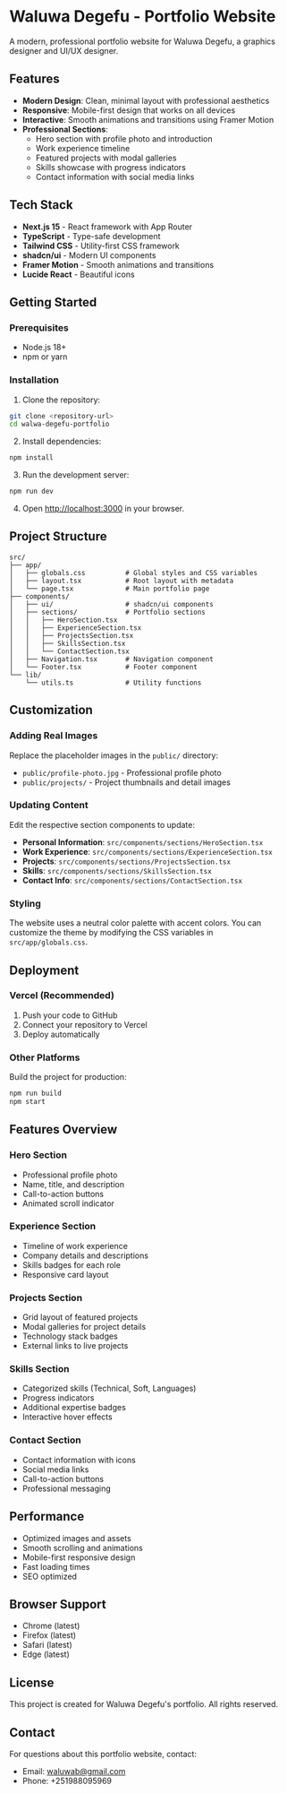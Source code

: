 # Waluwa Degefu - Portfolio Website

A modern, professional portfolio website for Waluwa Degefu, a graphics designer and UI/UX designer.

## Features

- **Modern Design**: Clean, minimal layout with professional aesthetics
- **Responsive**: Mobile-first design that works on all devices
- **Interactive**: Smooth animations and transitions using Framer Motion
- **Professional Sections**:
  - Hero section with profile photo and introduction
  - Work experience timeline
  - Featured projects with modal galleries
  - Skills showcase with progress indicators
  - Contact information with social media links

## Tech Stack

- **Next.js 15** - React framework with App Router
- **TypeScript** - Type-safe development
- **Tailwind CSS** - Utility-first CSS framework
- **shadcn/ui** - Modern UI components
- **Framer Motion** - Smooth animations and transitions
- **Lucide React** - Beautiful icons

## Getting Started

### Prerequisites

- Node.js 18+ 
- npm or yarn

### Installation

1. Clone the repository:
```bash
git clone <repository-url>
cd walwa-degefu-portfolio
```

2. Install dependencies:
```bash
npm install
```

3. Run the development server:
```bash
npm run dev
```

4. Open [http://localhost:3000](http://localhost:3000) in your browser.

## Project Structure

```
src/
├── app/
│   ├── globals.css          # Global styles and CSS variables
│   ├── layout.tsx           # Root layout with metadata
│   └── page.tsx             # Main portfolio page
├── components/
│   ├── ui/                  # shadcn/ui components
│   ├── sections/            # Portfolio sections
│   │   ├── HeroSection.tsx
│   │   ├── ExperienceSection.tsx
│   │   ├── ProjectsSection.tsx
│   │   ├── SkillsSection.tsx
│   │   └── ContactSection.tsx
│   ├── Navigation.tsx       # Navigation component
│   └── Footer.tsx           # Footer component
└── lib/
    └── utils.ts             # Utility functions
```

## Customization

### Adding Real Images

Replace the placeholder images in the `public/` directory:

- `public/profile-photo.jpg` - Professional profile photo
- `public/projects/` - Project thumbnails and detail images

### Updating Content

Edit the respective section components to update:

- **Personal Information**: `src/components/sections/HeroSection.tsx`
- **Work Experience**: `src/components/sections/ExperienceSection.tsx`
- **Projects**: `src/components/sections/ProjectsSection.tsx`
- **Skills**: `src/components/sections/SkillsSection.tsx`
- **Contact Info**: `src/components/sections/ContactSection.tsx`

### Styling

The website uses a neutral color palette with accent colors. You can customize the theme by modifying the CSS variables in `src/app/globals.css`.

## Deployment

### Vercel (Recommended)

1. Push your code to GitHub
2. Connect your repository to Vercel
3. Deploy automatically

### Other Platforms

Build the project for production:

```bash
npm run build
npm start
```

## Features Overview

### Hero Section
- Professional profile photo
- Name, title, and description
- Call-to-action buttons
- Animated scroll indicator

### Experience Section
- Timeline of work experience
- Company details and descriptions
- Skills badges for each role
- Responsive card layout

### Projects Section
- Grid layout of featured projects
- Modal galleries for project details
- Technology stack badges
- External links to live projects

### Skills Section
- Categorized skills (Technical, Soft, Languages)
- Progress indicators
- Additional expertise badges
- Interactive hover effects

### Contact Section
- Contact information with icons
- Social media links
- Call-to-action buttons
- Professional messaging

## Performance

- Optimized images and assets
- Smooth scrolling and animations
- Mobile-first responsive design
- Fast loading times
- SEO optimized

## Browser Support

- Chrome (latest)
- Firefox (latest)
- Safari (latest)
- Edge (latest)

## License

This project is created for Waluwa Degefu's portfolio. All rights reserved.

## Contact

For questions about this portfolio website, contact:
- Email: waluwab@gmail.com
- Phone: +251988095969